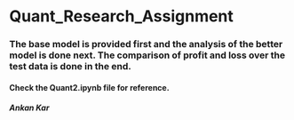 # Quant_Research_Assignment
### The base model is provided first and the analysis of the better model is done next. The comparison of profit and loss over the test data is done in the end.
#### Check the Quant2.ipynb file for reference.





##### Ankan Kar
